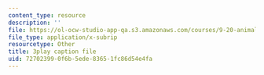 ```yaml
---
content_type: resource
description: ''
file: https://ol-ocw-studio-app-qa.s3.amazonaws.com/courses/9-20-animal-behavior-fall-2013/727023990f6b5ede83651fc86d54e4fa_472225.vtt
file_type: application/x-subrip
resourcetype: Other
title: 3play caption file
uid: 72702399-0f6b-5ede-8365-1fc86d54e4fa
---
```

